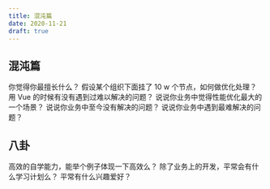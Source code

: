 ```yaml
---
title: 混沌篇
date: 2020-11-21
draft: true
---
```


## 混沌篇

你觉得你最擅长什么？
假设某个组织下面挂了 10 w 个节点，如何做优化处理？
用 Vue 的时候有没有遇到过难以解决的问题？
说说你业务中觉得性能优化最大的一个场景？
说说你业务中至今没有解决的问题？
说说你业务中遇到最难解决的问题？

## 八卦

高效的自学能力，能举个例子体现一下高效么？
除了业务上的开发，平常会有什么学习计划么？
平常有什么兴趣爱好？
